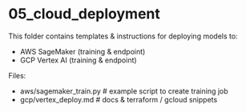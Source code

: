 
# 05_cloud_deployment

This folder contains templates & instructions for deploying models to:
- AWS SageMaker (training & endpoint)
- GCP Vertex AI (training & endpoint)

Files:
- aws/sagemaker_train.py  # example script to create training job
- gcp/vertex_deploy.md     # docs & terraform / gcloud snippets
